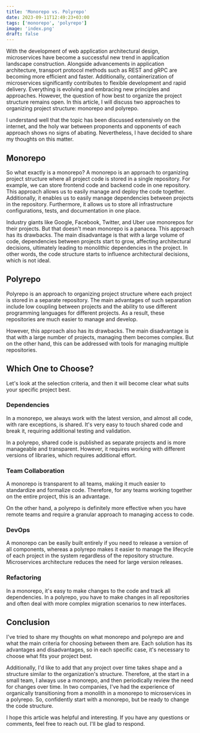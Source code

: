 ```yaml
---
title: 'Monorepo vs. Polyrepo'
date: 2023-09-11T12:49:23+03:00
tags: ['monorepo', 'polyrepo']
image: 'index.png'
draft: false
---
```


With the development of web application architectural design, microservices have become a successful new trend in application landscape construction. Alongside advancements in application architecture, transport protocol methods such as REST and gRPC are becoming more efficient and faster. Additionally, containerization of microservices significantly contributes to flexible development and rapid delivery. Everything is evolving and embracing new principles and approaches. However, the question of how best to organize the project structure remains open. In this article, I will discuss two approaches to organizing project structure: monorepo and polyrepo.

I understand well that the topic has been discussed extensively on the internet, and the holy war between proponents and opponents of each approach shows no signs of abating. Nevertheless, I have decided to share my thoughts on this matter.

<!--more-->

## Monorepo

So what exactly is a monorepo? A monorepo is an approach to organizing project structure where all project code is stored in a single repository. For example, we can store frontend code and backend code in one repository. This approach allows us to easily manage and deploy the code together. Additionally, it enables us to easily manage dependencies between projects in the repository. Furthermore, it allows us to store all infrastructure configurations, tests, and documentation in one place.

Industry giants like Google, Facebook, Twitter, and Uber use monorepos for their projects. But that doesn't mean monorepo is a panacea. This approach has its drawbacks. The main disadvantage is that with a large volume of code, dependencies between projects start to grow, affecting architectural decisions, ultimately leading to monolithic dependencies in the project. In other words, the code structure starts to influence architectural decisions, which is not ideal.

## Polyrepo

Polyrepo is an approach to organizing project structure where each project is stored in a separate repository. The main advantages of such separation include low coupling between projects and the ability to use different programming languages for different projects. As a result, these repositories are much easier to manage and develop.

However, this approach also has its drawbacks. The main disadvantage is that with a large number of projects, managing them becomes complex. But on the other hand, this can be addressed with tools for managing multiple repositories.

## Which One to Choose?

Let's look at the selection criteria, and then it will become clear what suits your specific project best.

### Dependencies

In a monorepo, we always work with the latest version, and almost all code, with rare exceptions, is shared. It's very easy to touch shared code and break it, requiring additional testing and validation.

In a polyrepo, shared code is published as separate projects and is more manageable and transparent. However, it requires working with different versions of libraries, which requires additional effort.

### Team Collaboration

A monorepo is transparent to all teams, making it much easier to standardize and formalize code. Therefore, for any teams working together on the entire project, this is an advantage.

On the other hand, a polyrepo is definitely more effective when you have remote teams and require a granular approach to managing access to code.

### DevOps

A monorepo can be easily built entirely if you need to release a version of all components, whereas a polyrepo makes it easier to manage the lifecycle of each project in the system regardless of the repository structure. Microservices architecture reduces the need for large version releases.

### Refactoring

In a monorepo, it's easy to make changes to the code and track all dependencies. In a polyrepo, you have to make changes in all repositories and often deal with more complex migration scenarios to new interfaces.

## Conclusion

I've tried to share my thoughts on what monorepo and polyrepo are and what the main criteria for choosing between them are. Each solution has its advantages and disadvantages, so in each specific case, it's necessary to choose what fits your project best.

Additionally, I'd like to add that any project over time takes shape and a structure similar to the organization's structure. Therefore, at the start in a small team, I always use a monorepo, and then periodically review the need for changes over time. In two companies, I've had the experience of organically transitioning from a monolith in a monorepo to microservices in a polyrepo. So, confidently start with a monorepo, but be ready to change the code structure.

I hope this article was helpful and interesting. If you have any questions or comments, feel free to reach out. I'll be glad to respond.
